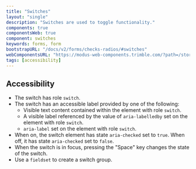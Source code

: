 ```yaml
---
title: "Switches"
layout: "single"
description: "Switches are used to toggle functionality."
components: true
componentsWeb: true
component: switches
keywords: forms, form
bootstrapURL: "/docs/v2/forms/checks-radios/#switches"
webComponentsURL: "https://modus-web-components.trimble.com/?path=/story/user-inputs-switch--default"
tags: [accessibility]
---
```


## Accessibility

- The switch has role `switch`.
- The switch has an accessible label provided by one of the following:
  - Visible text content contained within the element with role `switch`.
  - A visible label referenced by the value of `aria-labelledby` set on the element with role `switch`.
  - `aria-label` set on the element with role `switch`.
- When on, the switch element has state `aria-checked` set to `true`. When off, it has state `aria-checked` set to `false`.
- When the switch is in focus, pressing the "Space" key changes the state of the switch.
- Use a `fieldset` to create a switch group.
